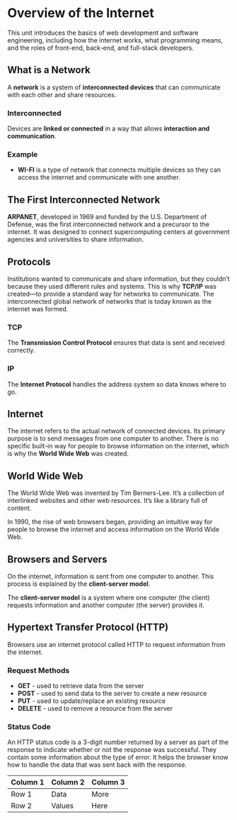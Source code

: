 # Overview of the Internet

This unit introduces the basics of web development and software 
engineering, including how the internet works, what programming means, 
and the roles of front-end, back-end, and full-stack developers.


## What is a Network

A **network** is a system of **interconnected devices** that can 
communicate with each other and share resources.

### Interconnected

Devices are **linked or connected** in a way that allows 
**interaction and communication**.

### Example

- **WI-FI** is a type of network that connects multiple devices so 
they can access the internet and communicate with one another.


## The First Interconnected Network

**ARPANET**, developed in 1969 and funded by the U.S. Department of 
Defense, was the first interconnected network and a precursor to the 
internet. It was designed to connect supercomputing centers at 
government agencies and universities to share information.


## Protocols

Institutions wanted to communicate and share information, but they 
couldn’t because they used different rules and systems. This is why 
**TCP/IP** was created—to provide a standard way for networks to 
communicate. The interconnected global network of networks that is 
today known as the internet was formed.

### TCP

The **Transmission Control Protocol** ensures that data is sent and 
received correctly.

### IP

The **Internet Protocol** handles the address system so data knows 
where to go.


## Internet

The internet refers to the actual network of connected devices. 
Its primary purpose is to send messages from one computer to another. 
There is no specific built-in way for people to browse information on 
the internet, which is why the **World Wide Web** was created.


## World Wide Web

The World Wide Web was invented by Tim Berners-Lee. It’s a collection 
of interlinked websites and other web resources. It’s like a library 
full of content.

In 1990, the rise of web browsers began, providing an intuitive way 
for people to browse the internet and access information on the 
World Wide Web.


## Browsers and Servers

On the internet, information is sent from one computer to another. 
This process is explained by the **client-server model**.

The **client-server model** is a system where one computer 
(the client) requests information and another computer (the server) 
provides it.


## Hypertext Transfer Protocol (HTTP)

Browsers use an internet protocol called HTTP to request information 
from the internet.

### Request Methods

  - **GET** - used to retrieve data from the server
  - **POST** - used to send data to the server to create a new 
  resource
  - **PUT** - used to update/replace an existing resource
  - **DELETE** - used to remove a resource from the server

### Status Code

An HTTP status code is a 3-digit number returned by a server as part 
of the response to indicate whether or not the response was 
successful. They contain some information about the type of error. 
It helps the browser know how to handle the data that was sent back 
with the response.

| Column 1 | Column 2 | Column 3 |
|----------|----------|----------|
| Row 1    | Data     | More     |
| Row 2    | Values   | Here     |